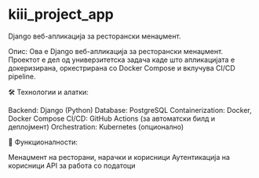 # kiii_project_app
Django веб-апликација за ресторански менаџмент.


Опис:
Ова е Django веб-апликација за ресторански менаџмент. Проектот е дел од универзитетска задача каде што апликацијата е докеризирана, оркестрирана со Docker Compose и вклучува CI/CD pipeline.


🛠️ Технологии и алатки:

Backend: Django (Python)
Database: PostgreSQL
Containerization: Docker, Docker Compose
CI/CD: GitHub Actions (за автоматски билд и деплојмент)
Orchestration: Kubernetes (опционално)


📌 Функционалности:

Менаџмент на ресторани, нарачки и корисници
Аутентикација на корисници
API за работа со податоци
